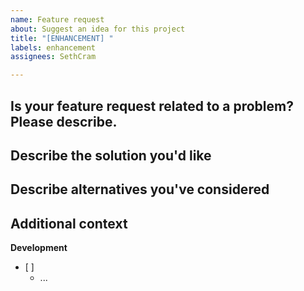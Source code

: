 ```yaml
---
name: Feature request
about: Suggest an idea for this project
title: "[ENHANCEMENT] "
labels: enhancement
assignees: SethCram

---
```


**Is your feature request related to a problem? Please describe.**
- 

**Describe the solution you'd like**
- 

**Describe alternatives you've considered**
- 

**Additional context**
- 

**Development**
- [ ] 
  - ...
